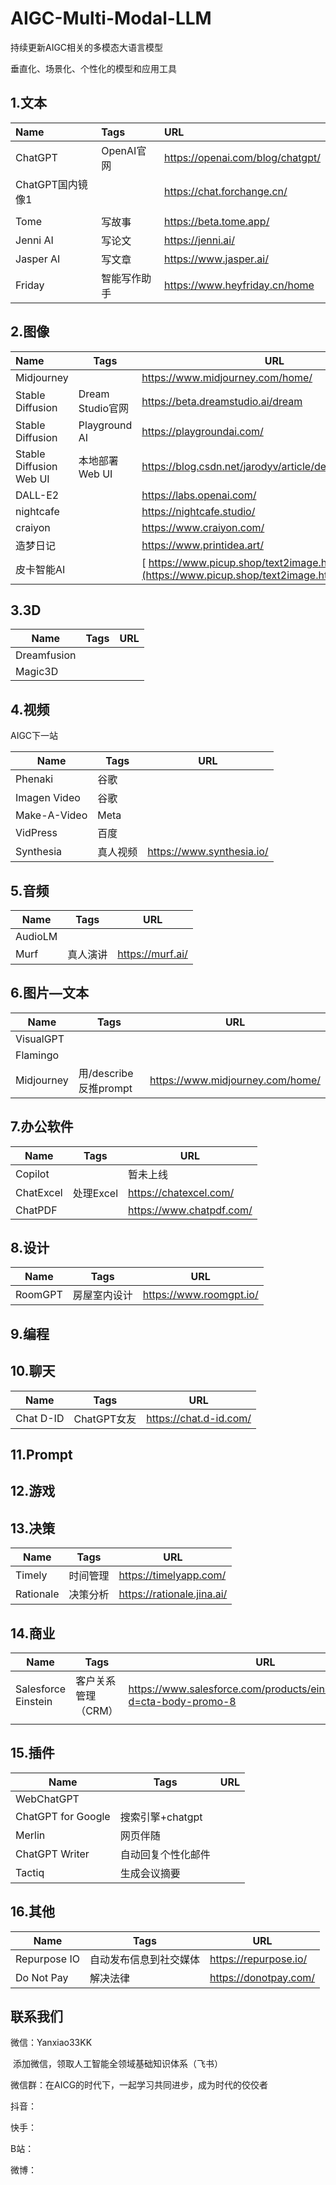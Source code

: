# AIGC-Multi-Modal-LLM

持续更新AIGC相关的多模态大语言模型



垂直化、场景化、个性化的模型和应用工具

## 1.文本

| Name             | Tags         | URL                              |
| :--------------- | :----------- | :------------------------------- |
| ChatGPT          | OpenAI官网   | https://openai.com/blog/chatgpt/ |
| ChatGPT国内镜像1 |              | https://chat.forchange.cn/       |
|                  |              |                                  |
| Tome             | 写故事       | https://beta.tome.app/           |
| Jenni AI         | 写论文       | https://jenni.ai/                |
| Jasper AI        | 写文章       | https://www.jasper.ai/           |
| Friday           | 智能写作助手 | https://www.heyfriday.cn/home    |



## 2.图像

| Name                    | Tags             | URL                                                          |
| :---------------------- | ---------------- | ------------------------------------------------------------ |
| Midjourney              |                  | https://www.midjourney.com/home/                             |
| Stable Diffusion        | Dream Studio官网 | https://beta.dreamstudio.ai/dream                            |
| Stable Diffusion        | Playground AI    | https://playgroundai.com/                                    |
| Stable Diffusion Web UI | 本地部署Web UI   | https://blog.csdn.net/jarodyv/article/details/129387945      |
| DALL-E2                 |                  | https://labs.openai.com/                                     |
| nightcafe               |                  | https://nightcafe.studio/                                    |
| craiyon                 |                  | https://www.craiyon.com/                                     |
| 造梦日记                |                  | https://www.printidea.art/                                   |
| 皮卡智能AI              |                  | [ https://www.picup.shop/text2image.html#/](https://www.picup.shop/text2image.html#/) |



## 3.3D

| Name        | Tags | URL  |
| ----------- | ---- | ---- |
| Dreamfusion |      |      |
| Magic3D     |      |      |



## 4.视频

AIGC下一站

| Name         | Tags     | URL                       |
| ------------ | -------- | ------------------------- |
| Phenaki      | 谷歌     |                           |
| Imagen Video | 谷歌     |                           |
| Make-A-Video | Meta     |                           |
| VidPress     | 百度     |                           |
| Synthesia    | 真人视频 | https://www.synthesia.io/ |



## 5.音频

| Name    | Tags     | URL              |
| ------- | -------- | ---------------- |
| AudioLM |          |                  |
| Murf    | 真人演讲 | https://murf.ai/ |



## 6.图片—文本

| Name       | Tags                  | URL                              |
| ---------- | --------------------- | -------------------------------- |
| VisualGPT  |                       |                                  |
| Flamingo   |                       |                                  |
| Midjourney | 用/describe反推prompt | https://www.midjourney.com/home/ |



## 7.办公软件

| Name      | Tags      | URL                      |
| --------- | --------- | ------------------------ |
| Copilot   |           | 暂未上线                 |
| ChatExcel | 处理Excel | https://chatexcel.com/   |
| ChatPDF   |           | https://www.chatpdf.com/ |







## 8.设计

| Name    | Tags         | URL                     |
| ------- | ------------ | ----------------------- |
| RoomGPT | 房屋室内设计 | https://www.roomgpt.io/ |



## 9.编程



## 10.聊天

| Name      | Tags        | URL                    |
| --------- | ----------- | ---------------------- |
| Chat D-ID | ChatGPT女友 | https://chat.d-id.com/ |



## 11.Prompt







## 12.游戏



## 13.决策

| Name      | Tags     | URL                        |
| --------- | -------- | -------------------------- |
| Timely    | 时间管理 | https://timelyapp.com/     |
| Rationale | 决策分析 | https://rationale.jina.ai/ |

## 14.商业

| Name                | Tags                | URL                                                          |
| ------------------- | ------------------- | ------------------------------------------------------------ |
| Salesforce Einstein | 客户关系管理（CRM） | https://www.salesforce.com/products/einstein/overview/?d=cta-body-promo-8 |
|                     |                     |                                                              |





## 15.插件

| Name               | Tags               | URL  |
| ------------------ | ------------------ | ---- |
| WebChatGPT         |                    |      |
| ChatGPT for Google | 搜索引擎+chatgpt   |      |
| Merlin             | 网页伴随           |      |
| ChatGPT Writer     | 自动回复个性化邮件 |      |
| Tactiq             | 生成会议摘要       |      |



## 16.其他

| Name         | Tags                   | URL                   |
| ------------ | ---------------------- | --------------------- |
| Repurpose IO | 自动发布信息到社交媒体 | https://repurpose.io/ |
| Do Not Pay   | 解决法律               | https://donotpay.com/ |





## 联系我们

微信：Yanxiao33KK

​			添加微信，领取人工智能全领域基础知识体系（飞书）

微信群：在AICG的时代下，一起学习共同进步，成为时代的佼佼者

抖音：

快手：

B站：

微博：

